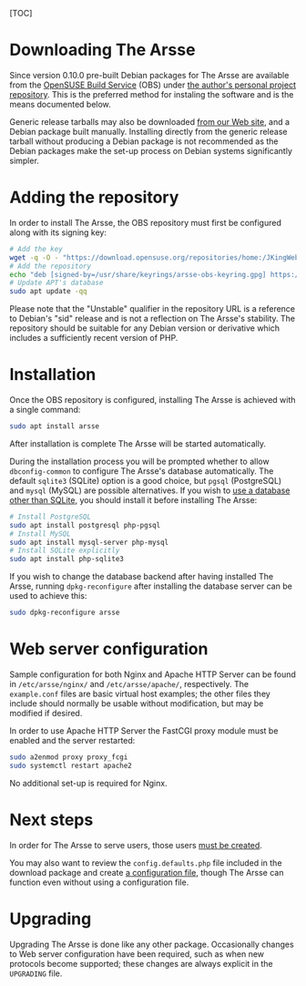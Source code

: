 [TOC]

# Downloading The Arsse

Since version 0.10.0 pre-built Debian packages for The Arsse are available from the [OpenSUSE Build Service](https://build.opensuse.org/) (OBS) under [the author's personal project repository](https://build.opensuse.org/package/show/home:JKingWeb/arsse). This is the preferred method for instaling the software and is the means documented below.

Generic release tarballs may also be downloaded [from our Web site](https://thearsse.com), and a Debian package built manually. Installing directly from the generic release tarball without producing a Debian package is not recommended as the Debian packages make the set-up process on Debian systems significantly simpler.

# Adding the repository

In order to install The Arsse, the OBS repository must first be configured along with its signing key:

```sh
# Add the key
wget -q -O - "https://download.opensuse.org/repositories/home:/JKingWeb/Debian_Unstable/Release.key" | gpg --dearmor | sudo tee "/usr/share/keyrings/arsse-obs-keyring.gpg" >/dev/null
# Add the repository
echo "deb [signed-by=/usr/share/keyrings/arsse-obs-keyring.gpg] https://download.opensuse.org/repositories/home:/JKingWeb/Debian_Unstable/ ./" | sudo tee "/etc/apt/sources.list.d/arsse-obs.list" >/dev/null
# Update APT's database
sudo apt update -qq
```

Please note that the "Unstable" qualifier in the repository URL is a reference to Debian's "sid" release and is not a reflection on The Arsse's stability. The repository should be suitable for any Debian version or derivative which includes a sufficiently recent version of PHP.

# Installation

Once the OBS repository is configured, installing The Arsse is achieved with a single command:

```sh
sudo apt install arsse
```

After installation is complete The Arsse will be started automatically.

During the installation process you will be prompted whether to allow `dbconfig-common` to configure The Arsse's database automatically. The default `sqlite3` (SQLite) option is a good choice, but `pgsql` (PostgreSQL) and `mysql` (MySQL) are possible alternatives. If you wish to [use a database other than SQLite](/en/Getting_Started/Database_Setup/index), you should install it before installing The Arsse:

```sh
# Install PostgreSQL
sudo apt install postgresql php-pgsql
# Install MySQL
sudo apt install mysql-server php-mysql
# Install SQLite explicitly
sudo apt install php-sqlite3
```

If you wish to change the database backend after having installed The Arsse, running `dpkg-reconfigure` after installing the database server can be used to achieve this:

```sh
sudo dpkg-reconfigure arsse
```

# Web server configuration

Sample configuration for both Nginx and Apache HTTP Server can be found in `/etc/arsse/nginx/` and `/etc/arsse/apache/`, respectively. The `example.conf` files are basic virtual host examples; the other files they include should normally be usable without modification, but may be modified if desired.

In order to use Apache HTTP Server the FastCGI proxy module must be enabled and the server restarted:

```sh
sudo a2enmod proxy proxy_fcgi
sudo systemctl restart apache2
```

No additional set-up is required for Nginx.

# Next steps

In order for The Arsse to serve users, those users [must be created](/en/Using_The_Arsse/Managing_Users).

You may also want to review the `config.defaults.php` file included in the download package and create [a configuration file](/en/Getting_Started/Configuration), though The Arsse can function even without using a configuration file.

# Upgrading

Upgrading The Arsse is done like any other package. Occasionally changes to Web server configuration have been required, such as when new protocols become supported; these changes are always explicit in the `UPGRADING` file.
